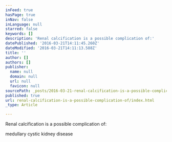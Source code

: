 ```yaml
---
inFeed: true
hasPage: true
inNav: false
inLanguage: null
starred: false
keywords: []
description: 'Renal calcification is a possible complication of:'
datePublished: '2016-03-21T14:11:45.260Z'
dateModified: '2016-03-21T14:11:13.588Z'
title: ''
author: []
authors: []
publisher:
  name: null
  domain: null
  url: null
  favicon: null
sourcePath: _posts/2016-03-21-renal-calcification-is-a-possible-complication-of.md
published: true
url: renal-calcification-is-a-possible-complication-of/index.html
_type: Article

---
```

Renal calcification is a possible complication of:

medullary cystic kidney disease